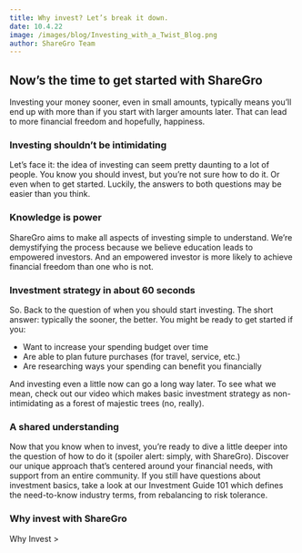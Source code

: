 ```yaml
---
title: Why invest? Let’s break it down.
date: 10.4.22
image: /images/blog/Investing_with_a_Twist_Blog.png
author: ShareGro Team
---
```

## Now’s the time to get started with ShareGro

Investing your money sooner, even in small amounts, typically means you’ll end up with more than if you start with larger amounts later. That can lead to more financial freedom and hopefully, happiness.

### Investing shouldn’t be intimidating

Let’s face it: the idea of investing can seem pretty daunting to a lot of people. You know you should invest, but you’re not sure how to do it. Or even when to get started. Luckily, the answers to both questions may be easier than you think.

### Knowledge is power

ShareGro aims to make all aspects of investing simple to understand. We’re demystifying the process because we believe education leads to empowered investors. And an empowered investor is more likely to achieve financial freedom than one who is not.

### Investment strategy in about 60 seconds

So. Back to the question of when you should start investing. The short answer: typically the sooner, the better. You might be ready to get started if you:

- Want to increase your spending budget over time
- Are able to plan future purchases (for travel, service, etc.)
- Are researching ways your spending can benefit you financially

And investing even a little now can go a long way later. To see what we mean, check out our video which makes basic investment strategy as non-intimidating as a forest of majestic trees (no, really).

### A shared understanding

Now that you know when to invest, you’re ready to dive a little deeper into the question of how to do it (spoiler alert: simply, with ShareGro). Discover our unique approach that’s centered around your financial needs, with support from an entire community. If you still have questions about investment basics, take a look at our Investment Guide 101  which defines the need-to-know industry terms, from rebalancing to risk tolerance.

###  Why invest with ShareGro

Why Invest >

